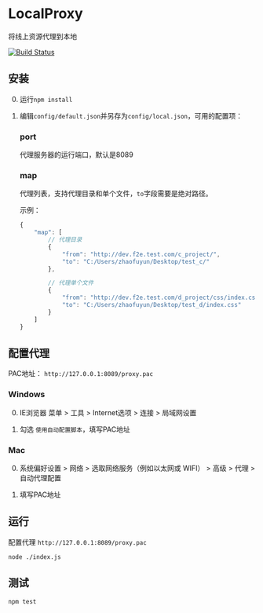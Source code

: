 # LocalProxy

将线上资源代理到本地

[![Build Status](https://travis-ci.org/holyzfy/localproxy.svg)](https://travis-ci.org/holyzfy/localproxy)

## 安装

0. 运行`npm install`

0. 编辑`config/default.json`并另存为`config/local.json`，可用的配置项：

    ### port

    代理服务器的运行端口，默认是8089

    ### map

    代理列表，支持代理目录和单个文件，`to`字段需要是绝对路径。

    示例：

    ```javascript
    {
        "map": [
            // 代理目录
            {
                "from": "http://dev.f2e.test.com/c_project/",
                "to": "C:/Users/zhaofuyun/Desktop/test_c/"
            },

            // 代理单个文件
            {
                "from": "http://dev.f2e.test.com/d_project/css/index.css",
                "to": "C:/Users/zhaofuyun/Desktop/test_d/index.css"
            }
        ]
    }
    ```

## 配置代理

PAC地址： ``http://127.0.0.1:8089/proxy.pac``

### Windows

0. IE浏览器 菜单 > 工具 > Internet选项 > 连接 > 局域网设置

0. 勾选 `使用自动配置脚本`，填写PAC地址

### Mac

0. 系统偏好设置 > 网络 > 选取网络服务（例如以太网或 WIFI） > 高级 > 代理 > 自动代理配置

0. 填写PAC地址

## 运行

配置代理 `http://127.0.0.1:8089/proxy.pac`

    node ./index.js

## 测试

    npm test
